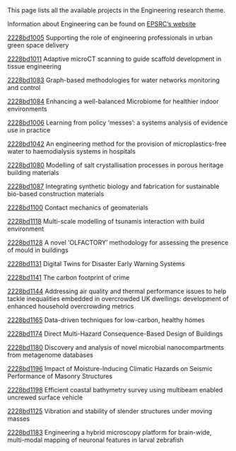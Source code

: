 This page lists all the available projects in the Engineering research theme.

Information about Engineering can be found on [EPSRC’s website](https://www.ukri.org/what-we-offer/browse-our-areas-of-investment-and-support/engineering-theme/)

[2228bd1005](../projects/2228bd1005.md) Supporting the role of engineering professionals in urban green space delivery

[2228bd1011](../projects/2228bd1011.md) Adaptive microCT scanning to guide scaffold development in tissue engineering

[2228bd1083](../projects/2228bd1083.md) Graph-based methodologies for water networks monitoring and control

[2228bd1084](../projects/2228bd1084.md) Enhancing a well-balanced Microbiome for healthier indoor environments

[2228bd1006](../projects/2228bd1006.md) Learning from policy ‘messes’: a systems analysis of evidence use in practice

[2228bd1042](../projects/2228bd1042.md) An engineering method for the provision of microplastics-free water to haemodialysis systems in hospitals

[2228bd1080](../projects/2228bd1080.md) Modelling of salt crystallisation processes in porous heritage building materials

[2228bd1087](../projects/2228bd1087.md) Integrating synthetic biology and fabrication for sustainable bio-based construction materials

[2228bd1100](../projects/2228bd1100.md) Contact mechanics of geomaterials

[2228bd1118](../projects/2228bd1118.md) Multi-scale modelling of tsunamis interaction with build environment

[2228bd1128](../projects/2228bd1128.md) A novel ‘OLFACTORY’ methodology for assessing the presence of mould in buildings

[2228bd1131](../projects/2228bd1131.md) Digital Twins for Disaster Early Warning Systems

[2228bd1141](../projects/2228bd1141.md) The carbon footprint of crime

[2228bd1144](../projects/2228bd1144.md) Addressing air quality and thermal performance issues to help tackle inequalities embedded in overcrowded UK dwellings: development of enhanced household overcrowding metrics

[2228bd1165](../projects/2228bd1165.md) Data-driven techniques for low-carbon, healthy homes

[2228bd1174](../projects/2228bd1174.md) Direct Multi-Hazard Consequence-Based Design of Buildings

[2228bd1180](../projects/2228bd1180.md) Discovery and analysis of novel microbial nanocompartments from metagenome databases

[2228bd1196](../projects/2228bd1196.md) Impact of Moisture-Inducing Climatic Hazards on Seismic Performance of Masonry Structures

[2228bd1198](../projects/2228bd1198.md) Efficient coastal bathymetry survey using multibeam enabled uncrewed surface vehicle

[2228bd1125](../projects/2228bd1125.md) Vibration and stability of slender structures under moving masses

[2228bd1183](../projects/2228bd1183.md) Engineering a hybrid microscopy platform for brain-wide, multi-modal mapping of neuronal features in larval zebrafish
